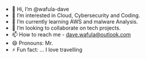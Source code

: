 - 👋 Hi, I’m @wafula-dave
- 👀 I’m interested in Cloud, Cybersecurity and Coding. 
- 🌱 I’m currently learning AWS and malware Analysis. 
- 💞️ I’m looking to collaborate on tech projects. 
- 📫 How to reach me - dave.wafula@outlook.com
- 😄 Pronouns: Mr.
- ⚡ Fun fact: ... I love travelling

<!---
wafula-dave/wafula-dave is a ✨ special ✨ repository because its `README.md` (this file) appears on your GitHub profile.
You can click the Preview link to take a look at your changes.
--->
